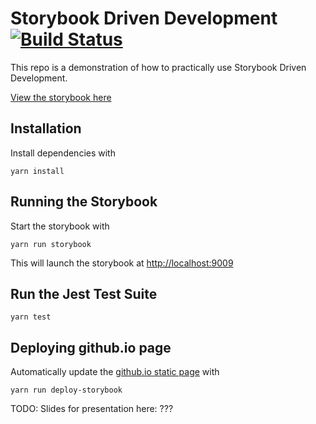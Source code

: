 # Storybook Driven Development [![Build Status](https://travis-ci.org/theinterned/Storybook-Driven-Development.svg?branch=master)](https://travis-ci.org/theinterned/Storybook-Driven-Development)

This repo is a demonstration of how to practically use Storybook Driven Development.

[View the storybook here](https://theinterned.github.io/Storybook-Driven-Development/)

## Installation
Install dependencies with
```
yarn install
```

## Running the Storybook
Start the storybook with
```
yarn run storybook
```

This will launch the storybook at [http://localhost:9009](http://localhost:9009)

## Run the Jest Test Suite
```
yarn test
```

## Deploying github.io page
Automatically update the [github.io static page](https://theinterned.github.io/Storybook-Driven-Development/) with
```
yarn run deploy-storybook
```

TODO:
Slides for presentation here: ???
